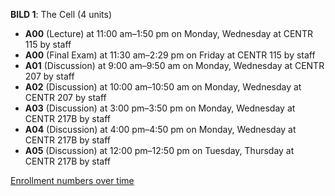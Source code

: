 **BILD 1**: The Cell (4 units)

- **A00** (Lecture) at 11:00 am–1:50 pm on Monday, Wednesday at CENTR 115 by staff
- **A00** (Final Exam) at 11:30 am–2:29 pm on Friday at CENTR 115 by staff
- **A01** (Discussion) at 9:00 am–9:50 am on Monday, Wednesday at CENTR 207 by staff
- **A02** (Discussion) at 10:00 am–10:50 am on Monday, Wednesday at CENTR 207 by staff
- **A03** (Discussion) at 3:00 pm–3:50 pm on Monday, Wednesday at CENTR 217B by staff
- **A04** (Discussion) at 4:00 pm–4:50 pm on Monday, Wednesday at CENTR 217B by staff
- **A05** (Discussion) at 12:00 pm–12:50 pm on Tuesday, Thursday at CENTR 217B by staff

[Enrollment numbers over time](./BILD1.tsv)
